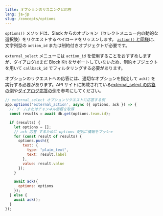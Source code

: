 ```yaml
---
title: オプションのリスニングと応答
lang: ja-jp
slug: /concepts/options
---
```


`options()` メソッドは、Slack からのオプション（セレクトメニュー内の動的な選択肢）をリクエストするペイロードをリッスンします。 [`action()` と同様](/concepts/actions)に、文字列型の `action_id` または制約付きオブジェクトが必要です。

`external_select` メニューには `action_id` を使用することをおすすめしますが、ダイアログはまだ Block Kit をサポートしていないため、制約オブジェクトを用いて `callback_id` でフィルタリングする必要があります。

オプションのリクエストへの応答には、適切なオプションを指定して `ack()` を実行する必要があります。API サイトに掲載されている[external_select の応答の例](https://docs.slack.dev/reference/block-kit/block-elements/multi-select-menu-element#external_multi_select)や[ダイアログ応答の例](https://docs.slack.dev/legacy/legacy-dialogs)を参考にしてください。

```javascript
// external_select オプションリクエストに応答する例
app.options('external_action', async ({ options, ack }) => {
  // チームまたはチャンネル情報を取得
  const results = await db.get(options.team.id);

  if (results) {
    let options = [];
    // ack 応答 するために options 配列に情報をプッシュ
    for (const result of results) {
      options.push({
        text: {
          type: "plain_text",
          text: result.label
        },
        value: result.value
      });
    }

    await ack({
      options: options
    });
  } else {
    await ack();
  }
});
```